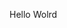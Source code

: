 Hello Wolrd






























































































































































































































































































































































































































































































































































































































































































































































































































































































































































































































































































































































































































































































































































































































































































































































































































































































































































































































































































































































































































































































































































































































































































































































































































































